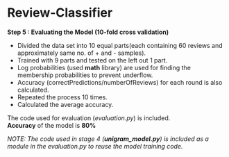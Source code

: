 # Review-Classifier
<b>Step 5 : Evaluating the Model (10-fold cross validation)</b>
<ul>
<li>Divided the data set into 10 equal parts(each containing 60 reviews and approximately same no. of + and - samples).</li>
<li>Trained with 9 parts and tested on the left out 1 part.</li>
<li>Log probabilities (used <b>math</b> library) are used for finding the membership probabilities to prevent underflow.</li>
<li>Accuracy (correctPredictions/numberOfReviews) for each round is also calculated.</li>
<li>Repeated the process 10 times.</li>
<li>Calculated the average accuracy.</li>
</ul>
The code used for evaluation (<i>evaluation.py</i>) is included.<br/>
<b>Accuracy</b> of the model is <b>80%</b>

<i>NOTE: The code used in stage 4 (<b>unigram_model.py</b>) is included as a module in the evaluation.py to reuse the model training code.</i>

